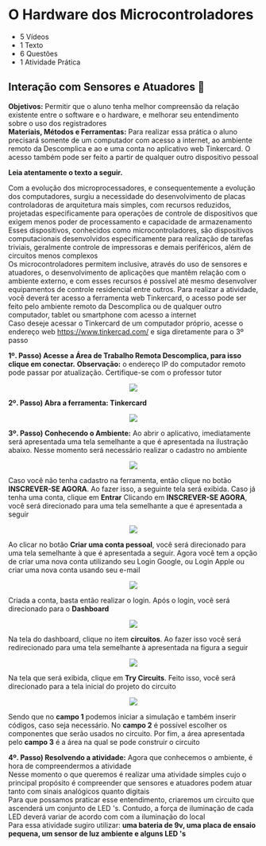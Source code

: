 # O Hardware dos Microcontroladores
- 5 Vídeos
- 1 Texto
- 6 Questões
- 1 Atividade Prática

## Interação com Sensores e Atuadores 📝
**Objetivos:** Permitir que o aluno tenha melhor compreensão da relação existente entre o software e o hardware, e melhorar seu entendimento sobre o uso dos registradores<br>
**Materiais, Métodos e Ferramentas:** Para realizar essa prática o aluno precisará somente de um computador com acesso a internet, ao ambiente remoto da Descomplica e ao e uma conta no aplicativo web Tinkercard. O acesso também pode ser feito a partir de qualquer outro dispositivo pessoal

**Leia atentamente o texto a seguir.**

Com a evolução dos microprocessadores, e consequentemente a evolução dos computadores, surgiu a necessidade do desenvolvimento de placas controladoras de arquitetura mais simples, com recursos reduzidos, projetadas especificamente para operações de controle de dispositivos que exigem menos poder de processamento e capacidade de armazenamento<br>
Esses dispositivos, conhecidos como microcontroladores, são dispositivos computacionais desenvolvidos especificamente para realização de tarefas triviais, geralmente controle de impressoras e demais periféricos, além de circuitos menos complexos<br>
Os microcontroladores permitem inclusive, através do uso de sensores e atuadores, o desenvolvimento de aplicações que mantêm relação com o ambiente externo, e com esses recursos é possível até mesmo desenvolver equipamentos de controle residencial entre outros. Para realizar a atividade, você deverá ter acesso a ferramenta web Tinkercard, o acesso pode ser feito pelo ambiente remoto da Descomplica ou de qualquer outro computador, tablet ou smartphone com acesso a internet<br>
Caso deseje acessar o Tinkercard de um computador próprio, acesse o endereço web https://www.tinkercad.com/ e siga diretamente para o 3º passo

**1º. Passo) Acesse a Área de Trabalho Remota Descomplica, para isso clique em conectar.**
**Observação:** o endereço IP do computador remoto pode passar por atualização. Certifique-se com o professor tutor

<p align="center"><img src="./images/conexao_de_area_de_trabalho_remota.png"></p>

**2º. Passo) Abra a ferramenta: Tinkercard**

<p align="center"><img src="./images/tinkercard_atalho.png"></p>

**3º. Passo) Conhecendo o Ambiente:** Ao abrir o aplicativo, imediatamente será apresentada uma tela semelhante a que é apresentada na ilustração abaixo. Nesse momento será necessário realizar o cadastro no ambiente

<p align="center"><img src="./images/etapas_da_execucao_de_instrucoes_1.png"></p>

Caso você não tenha cadastro na ferramenta, então clique no botão **INSCREVER-SE AGORA**. Ao fazer isso, a seguinte tela será exibida. Caso já tenha uma conta, clique em **Entrar**
Clicando em **INSCREVER-SE AGORA**, você será direcionado para uma tela semelhante a que é apresentada a seguir

<p align="center"><img src="./images/etapas_da_execucao_de_instrucoes_2.png"></p>

Ao clicar no botão **Criar uma conta pessoal**, você será direcionado para uma tela semelhante à que é apresentada a seguir. Agora você tem a opção de criar uma nova conta utilizando seu Login Google, ou Login Apple ou criar uma nova conta usando seu e-mail

<p align="center"><img src="./images/etapas_da_execucao_de_instrucoes_3.png"></p>

Criada a conta, basta então realizar o login. Após o login, você será direcionado para o **Dashboard**

<p align="center"><img src="./images/etapas_da_execucao_de_instrucoes_4.png"></p>

Na tela do dashboard, clique no item **circuitos**. Ao fazer isso você será redirecionado para uma tela semelhante à apresentada na figura a seguir

<p align="center"><img src="./images/etapas_da_execucao_de_instrucoes_5.png"></p>

Na tela que será exibida, clique em **Try Circuits**. Feito isso, você será direcionado para a tela inicial do projeto do circuito

<p align="center"><img src="./images/tela_aberta.png"></p>

Sendo que no **campo 1** podemos iniciar a simulação e também inserir códigos, caso seja necessário. No **campo 2** é possível escolher os componentes que serão usados no circuito. Por fim, a área apresentada pelo **campo 3** é a área na qual se pode construir o circuito

**4º. Passo) Resolvendo a atividade:** Agora que conhecemos o ambiente, é hora de compreendermos a atividade<br>
Nesse momento o que queremos é realizar uma atividade simples cujo o principal propósito é compreender que sensores e atuadores podem atuar tanto com sinais analógicos quanto digitais<br>
Para que possamos praticar esse entendimento, criaremos um circuito que ascenderá um conjunto de LED 's. Contudo, a força de iluminação de cada LED deverá variar de acordo com com a iluminação do local<br>
Para essa atividade sugiro utilizar: **uma bateria de 9v, uma placa de ensaio pequena, um sensor de luz ambiente e alguns LED 's**